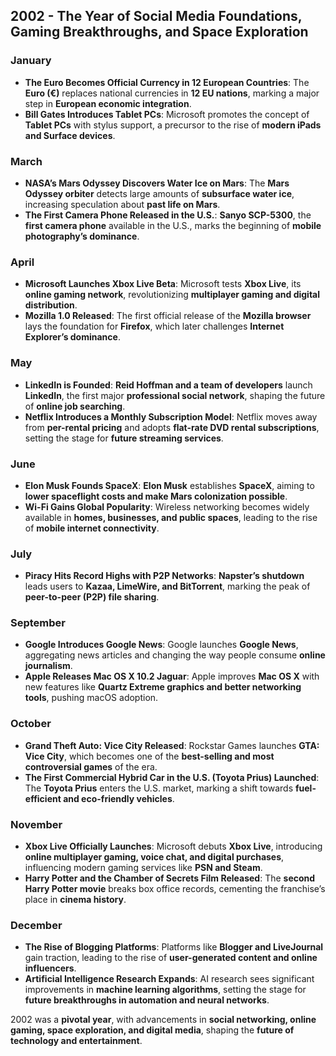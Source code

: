 ## **2002 - The Year of Social Media Foundations, Gaming Breakthroughs, and Space Exploration**  

### **January**  
- **The Euro Becomes Official Currency in 12 European Countries**: The **Euro (€)** replaces national currencies in **12 EU nations**, marking a major step in **European economic integration**.  
- **Bill Gates Introduces Tablet PCs**: Microsoft promotes the concept of **Tablet PCs** with stylus support, a precursor to the rise of **modern iPads and Surface devices**.  

### **March**  
- **NASA’s Mars Odyssey Discovers Water Ice on Mars**: The **Mars Odyssey orbiter** detects large amounts of **subsurface water ice**, increasing speculation about **past life on Mars**.  
- **The First Camera Phone Released in the U.S.**: **Sanyo SCP-5300**, the **first camera phone** available in the U.S., marks the beginning of **mobile photography’s dominance**.  

### **April**  
- **Microsoft Launches Xbox Live Beta**: Microsoft tests **Xbox Live**, its **online gaming network**, revolutionizing **multiplayer gaming and digital distribution**.  
- **Mozilla 1.0 Released**: The first official release of the **Mozilla browser** lays the foundation for **Firefox**, which later challenges **Internet Explorer’s dominance**.  

### **May**  
- **LinkedIn is Founded**: **Reid Hoffman and a team of developers** launch **LinkedIn**, the first major **professional social network**, shaping the future of **online job searching**.  
- **Netflix Introduces a Monthly Subscription Model**: Netflix moves away from **per-rental pricing** and adopts **flat-rate DVD rental subscriptions**, setting the stage for **future streaming services**.  

### **June**  
- **Elon Musk Founds SpaceX**: **Elon Musk** establishes **SpaceX**, aiming to **lower spaceflight costs and make Mars colonization possible**.  
- **Wi-Fi Gains Global Popularity**: Wireless networking becomes widely available in **homes, businesses, and public spaces**, leading to the rise of **mobile internet connectivity**.  

### **July**  
- **Piracy Hits Record Highs with P2P Networks**: **Napster’s shutdown** leads users to **Kazaa, LimeWire, and BitTorrent**, marking the peak of **peer-to-peer (P2P) file sharing**.  

### **September**  
- **Google Introduces Google News**: Google launches **Google News**, aggregating news articles and changing the way people consume **online journalism**.  
- **Apple Releases Mac OS X 10.2 Jaguar**: Apple improves **Mac OS X** with new features like **Quartz Extreme graphics and better networking tools**, pushing macOS adoption.  

### **October**  
- **Grand Theft Auto: Vice City Released**: Rockstar Games launches **GTA: Vice City**, which becomes one of the **best-selling and most controversial games** of the era.  
- **The First Commercial Hybrid Car in the U.S. (Toyota Prius) Launched**: The **Toyota Prius** enters the U.S. market, marking a shift towards **fuel-efficient and eco-friendly vehicles**.  

### **November**  
- **Xbox Live Officially Launches**: Microsoft debuts **Xbox Live**, introducing **online multiplayer gaming, voice chat, and digital purchases**, influencing modern gaming services like **PSN and Steam**.  
- **Harry Potter and the Chamber of Secrets Film Released**: The **second Harry Potter movie** breaks box office records, cementing the franchise’s place in **cinema history**.  

### **December**  
- **The Rise of Blogging Platforms**: Platforms like **Blogger and LiveJournal** gain traction, leading to the rise of **user-generated content and online influencers**.  
- **Artificial Intelligence Research Expands**: AI research sees significant improvements in **machine learning algorithms**, setting the stage for **future breakthroughs in automation and neural networks**.  

2002 was a **pivotal year**, with advancements in **social networking, online gaming, space exploration, and digital media**, shaping the **future of technology and entertainment**.
